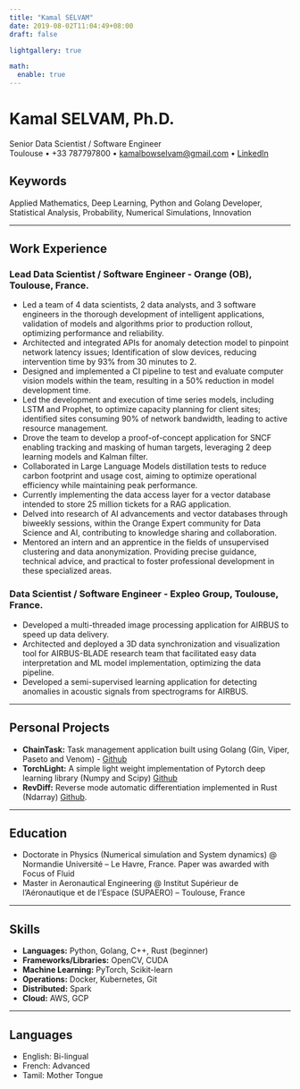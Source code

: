 ```yaml
---
title: "Kamal SELVAM"
date: 2019-08-02T11:04:49+08:00
draft: false

lightgallery: true

math:
  enable: true
---
```




# Kamal SELVAM, Ph.D.
Senior Data Scientist / Software Engineer  
Toulouse • +33 787797800 • kamalbowselvam@gmail.com • [LinkedIn](linkedin.com/in/kamalbowselvam/)

## Keywords
Applied Mathematics, Deep Learning, Python and Golang Developer, Statistical Analysis, Probability, Numerical Simulations, Innovation

---

## Work Experience

### Lead Data Scientist / Software Engineer - Orange (OB), Toulouse, France.

- Led a team of 4 data scientists, 2 data analysts, and 3 software engineers in the thorough development of intelligent applications, validation of models and algorithms prior to production rollout, optimizing performance and reliability.
- Architected and integrated APIs for anomaly detection model to pinpoint network latency issues; Identification of slow devices, reducing intervention time by 93% from 30 minutes to 2.
- Designed and implemented a CI pipeline to test and evaluate computer vision models within the team, resulting in a 50% reduction in model development time.
- Led the development and execution of time series models, including LSTM and Prophet, to optimize capacity planning for client sites; identified sites consuming 90% of network bandwidth, leading to active resource management.
- Drove the team to develop a proof-of-concept application for SNCF enabling tracking and masking of human targets, leveraging 2 deep learning models and Kalman filter.
- Collaborated in Large Language Models distillation tests to reduce carbon footprint and usage cost, aiming to optimize operational efficiency while maintaining peak performance.
- Currently implementing the data access layer for a vector database intended to store 25 million tickets for a RAG application.
- Delved into research of AI advancements and vector databases through biweekly sessions, within the Orange Expert community for Data Science and AI, contributing to knowledge sharing and collaboration.
- Mentored an intern and an apprentice in the fields of unsupervised clustering and data anonymization. Providing precise guidance, technical advice, and practical to foster professional development in these specialized areas.

### Data Scientist / Software Engineer - Expleo Group, Toulouse, France.

- Developed a multi-threaded image processing application for AIRBUS to speed up data delivery.
- Architected and deployed a 3D data synchronization and visualization tool for AIRBUS-BLADE research team that facilitated easy data interpretation and ML model implementation, optimizing the data pipeline.
- Developed a semi-supervised learning application for detecting anomalies in acoustic signals from spectrograms for AIRBUS.

---

## Personal Projects

- **ChainTask:** Task management application built using Golang (Gin, Viper, Paseto and Venom) - [Github](https://github.com/kamalbowselvam/chaintask)
- **TorchLight:** A simple light weight implementation of Pytorch deep learning library (Numpy and Scipy) [Github](https://github.com/kamalbowselvam/Torchlight)
- **RevDiff:** Reverse mode automatic differentiation implemented in Rust (Ndarray) [Github](https://github.com/kamalbowselvam/revdiff).

---

## Education

- Doctorate in Physics (Numerical simulation and System dynamics) @ Normandie Université – Le Havre, France. Paper was awarded with Focus of Fluid
- Master in Aeronautical Engineering @ Institut Supérieur de l’Aéronautique et de l’Espace (SUPAERO) – Toulouse, France

---

## Skills

- **Languages:** Python, Golang, C++, Rust (beginner)
- **Frameworks/Libraries:** OpenCV, CUDA
- **Machine Learning:** PyTorch, Scikit-learn
- **Operations:** Docker, Kubernetes, Git
- **Distributed:** Spark
- **Cloud:** AWS, GCP

---

## Languages

- English: Bi-lingual
- French: Advanced
- Tamil: Mother Tongue
